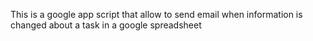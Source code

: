 This is a google app script that allow to send email when information is changed about a task in a google spreadsheet
